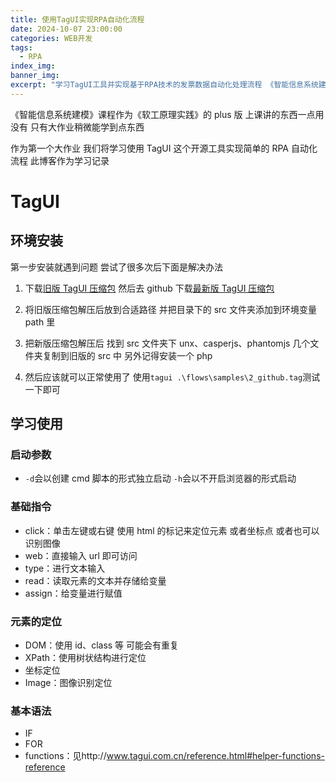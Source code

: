 ```yaml
---
title: 使用TagUI实现RPA自动化流程
date: 2024-10-07 23:00:00
categories: WEB开发
tags:
  - RPA
index_img:
banner_img:
excerpt: "学习TagUI工具并实现基于RPA技术的发票数据自动化处理流程 《智能信息系统建模》课程作业"
---
```


《智能信息系统建模》课程作为《软工原理实践》的 plus 版 上课讲的东西一点用没有 只有大作业稍微能学到点东西

作为第一个大作业 我们将学习使用 TagUI 这个开源工具实现简单的 RPA 自动化流程 此博客作为学习记录

# TagUI

## 环境安装

第一步安装就遇到问题 尝试了很多次后下面是解决办法

1. 下载[旧版 TagUI 压缩包](https://github.com/kelaberetiv/TagUI/archive/master.zip) 然后去 github 下载[最新版 TagUI 压缩包](https://github.com/aisingapore/TagUI/releases/download/v6.110.0/TagUI_Windows.zip)

2. 将旧版压缩包解压后放到合适路径 并把目录下的 src 文件夹添加到环境变量 path 里

3. 把新版压缩包解压后 找到 src 文件夹下 unx、casperjs、phantomjs 几个文件夹复制到旧版的 src 中 另外记得安装一个 php

4. 然后应该就可以正常使用了 使用`tagui .\flows\samples\2_github.tag`测试一下即可

## 学习使用

### 启动参数

- `-d`会以创建 cmd 脚本的形式独立启动 `-h`会以不开启浏览器的形式启动

### 基础指令

- click：单击左键或右键 使用 html 的标记来定位元素 或者坐标点 或者也可以识别图像
- web：直接输入 url 即可访问
- type：进行文本输入
- read：读取元素的文本并存储给变量
- assign：给变量进行赋值

### 元素的定位

- DOM：使用 id、class 等 可能会有重复
- XPath：使用树状结构进行定位
- 坐标定位
- Image：图像识别定位

### 基本语法

- IF
- FOR
- functions：见http://www.tagui.com.cn/reference.html#helper-functions-reference
